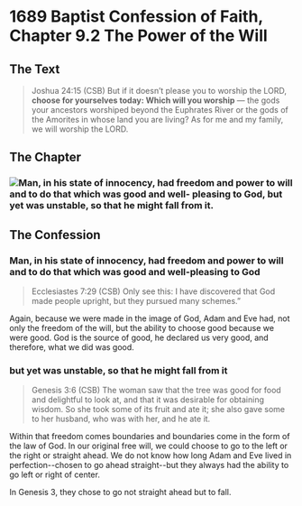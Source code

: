 # 1689 Baptist Confession of Faith, Chapter 9.2 The Power of the Will

## The Text

>Joshua 24:15 (CSB) But if it doesn’t please you to worship the LORD, **choose for yourselves today: Which will you worship** — the gods your ancestors worshiped beyond the Euphrates River or the gods of the Amorites in whose land you are living? As for me and my family, we will worship the LORD.

## The Chapter

### <img class="intro-left" src="/images/art-1689.png">Man, in his state of innocency, had freedom and power to will and to do that which was good and well- pleasing to God, but yet was unstable, so that he might fall from it.

## The Confession

### Man, in his state of innocency, had freedom and power to will and to do that which was good and well-pleasing to God

>Ecclesiastes 7:29 (CSB) Only see this: I have discovered that God made people upright, but they pursued many schemes.”

Again, because we were made in the image of God, Adam and Eve had, not only the freedom of the will, but the ability to choose good because we were good. God is the source of good, he declared us very good, and therefore, what we did was good.

### but yet was unstable, so that he might fall from it

>Genesis 3:6 (CSB) The woman saw that the tree was good for food and delightful to look at, and that it was desirable for obtaining wisdom. So she took some of its fruit and ate it; she also gave some to her husband, who was with her, and he ate it.

Within that freedom comes boundaries and boundaries come in the form of the law of God. In our original free will, we could choose to go to the left or the right or straight ahead. We do not know how long Adam and Eve lived in perfection--chosen to go ahead straight--but they always had the ability to go left or right of center.

In Genesis 3, they chose to go not straight ahead but to fall.
